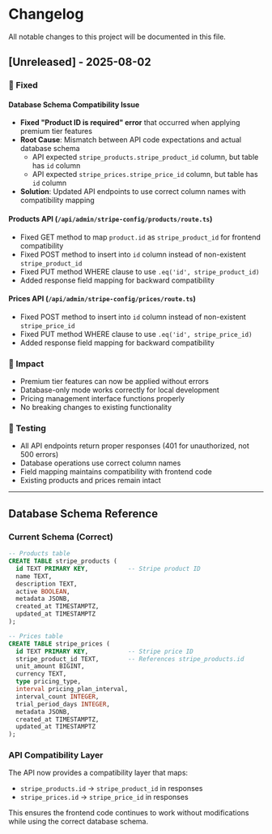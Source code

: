 # Changelog

All notable changes to this project will be documented in this file.

## [Unreleased] - 2025-08-02

### 🔧 Fixed

#### Database Schema Compatibility Issue
- **Fixed "Product ID is required" error** that occurred when applying premium tier features
- **Root Cause**: Mismatch between API code expectations and actual database schema
  - API expected `stripe_products.stripe_product_id` column, but table has `id` column
  - API expected `stripe_prices.stripe_price_id` column, but table has `id` column
- **Solution**: Updated API endpoints to use correct column names with compatibility mapping

#### Products API (`/api/admin/stripe-config/products/route.ts`)
- Fixed GET method to map `product.id` as `stripe_product_id` for frontend compatibility
- Fixed POST method to insert into `id` column instead of non-existent `stripe_product_id`
- Fixed PUT method WHERE clause to use `.eq('id', stripe_product_id)`
- Added response field mapping for backward compatibility

#### Prices API (`/api/admin/stripe-config/prices/route.ts`)
- Fixed POST method to insert into `id` column instead of non-existent `stripe_price_id`
- Fixed PUT method WHERE clause to use `.eq('id', stripe_price_id)`
- Added response field mapping for backward compatibility

### 🎯 Impact
- Premium tier features can now be applied without errors
- Database-only mode works correctly for local development
- Pricing management interface functions properly
- No breaking changes to existing functionality

### 🧪 Testing
- All API endpoints return proper responses (401 for unauthorized, not 500 errors)
- Database operations use correct column names
- Field mapping maintains compatibility with frontend code
- Existing products and prices remain intact

---

## Database Schema Reference

### Current Schema (Correct)
```sql
-- Products table
CREATE TABLE stripe_products (
  id TEXT PRIMARY KEY,           -- Stripe product ID
  name TEXT,
  description TEXT,
  active BOOLEAN,
  metadata JSONB,
  created_at TIMESTAMPTZ,
  updated_at TIMESTAMPTZ
);

-- Prices table
CREATE TABLE stripe_prices (
  id TEXT PRIMARY KEY,           -- Stripe price ID
  stripe_product_id TEXT,        -- References stripe_products.id
  unit_amount BIGINT,
  currency TEXT,
  type pricing_type,
  interval pricing_plan_interval,
  interval_count INTEGER,
  trial_period_days INTEGER,
  metadata JSONB,
  created_at TIMESTAMPTZ,
  updated_at TIMESTAMPTZ
);
```

### API Compatibility Layer
The API now provides a compatibility layer that maps:
- `stripe_products.id` → `stripe_product_id` in responses
- `stripe_prices.id` → `stripe_price_id` in responses

This ensures the frontend code continues to work without modifications while using the correct database schema.
